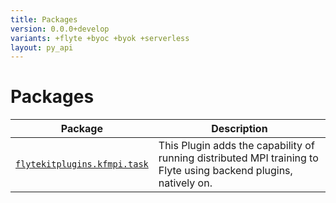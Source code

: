 ```yaml
---
title: Packages
version: 0.0.0+develop
variants: +flyte +byoc +byok +serverless
layout: py_api
---
```


# Packages

| Package | Description |
|-|-|
| [`flytekitplugins.kfmpi.task`](flytekitplugins.kfmpi.task) | This Plugin adds the capability of running distributed MPI training to Flyte using backend plugins, natively on. |
